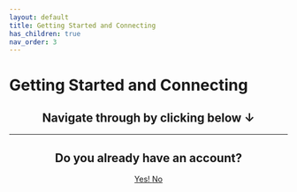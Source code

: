 ```yaml
---
layout: default
title: Getting Started and Connecting
has_children: true
nav_order: 3
---
```



# Getting Started and Connecting

## <center>Navigate through by clicking below ↓ </center>
---
## <center>Do you already have an account?</center>


<center><a href="{{ '/docs/Login.html' | relative_url }}" class="btn btn-custom fs-6 mb-4 mb-md-0">
  Yes!
</a> <a href="{{ '/docs/Get-Account.html' | relative_url }}" class="btn btn-custom fs-6 mb-4 mb-md-0">
  No
</a></center>